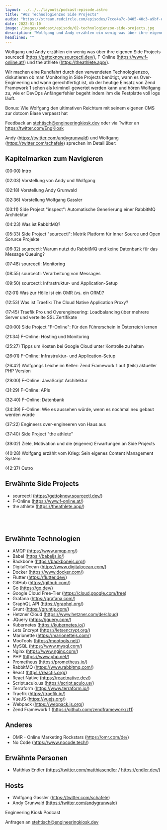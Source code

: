 ```yaml
---
layout: ../../../layouts/podcast-episode.astro
title: "#02 Technologienzoo Side Projects"
audio: "https://stream.redcircle.com/episodes/7cce4a7c-8405-40c3-a9bf-dd902f0a07d8/stream.mp3"
date: 2022-01-10
image: /images/podcast/episode/02-technologienzoo-side-projects.jpg
description: "Wolfgang und Andy erzählen ein wenig was über ihre eigenen Side Projects sourcectl (https://gettoknow.sourcectl.dev/), F-Online ..."
headlines: ""
---
```


<p class="mb-6 text-base md:text-lg text-coolGray-500">Wolfgang und Andy erzählen ein wenig was über ihre eigenen Side Projects sourcectl (<a class="underline hover:no-underline" style="text-decoration-line: underline;"href="https://gettoknow.sourcectl.dev/" rel="nofollow">https://gettoknow.sourcectl.dev/</a>), F-Online (<a class="underline hover:no-underline" style="text-decoration-line: underline;"href="https://www.f-online.at/" rel="nofollow">https://www.f-online.at/</a>) und the athlete (<a class="underline hover:no-underline" style="text-decoration-line: underline;"href="https://theathlete.app/" rel="nofollow">https://theathlete.app/</a>).</p><p class="mb-6 text-base md:text-lg text-coolGray-500">Wir machen eine Rundfahrt durch den verwendeten Technologienzoo, diskutieren ob man Monitoring in Side Projects benötigt, wann es Over-Engineering und wann gerechtfertigt ist, ob der heutige Einsatz von Zend Framework 1 schon als kriminell gewertet werden kann und hören Wolfgang zu, wie er DevOps Anfängerfehler begeht indem ihm die Festplatte voll logs läuft.</p><p class="mb-6 text-base md:text-lg text-coolGray-500">Bonus: Wie Wolfgang den ultimativen Reichtum mit seinem eigenen CMS zur dotcom Blase verpasst hat</p><p class="mb-6 text-base md:text-lg text-coolGray-500">Feedback an <a class="underline hover:no-underline" style="text-decoration-line: underline;"href="mailto:stehtisch@engineeringkiosk.dev" rel="nofollow">stehtisch@engineeringkiosk.dev</a> oder via Twitter an <a class="underline hover:no-underline" style="text-decoration-line: underline;"href="https://twitter.com/EngKiosk" rel="nofollow">https://twitter.com/EngKiosk</a></p><p class="mb-6 text-base md:text-lg text-coolGray-500">Andy (<a class="underline hover:no-underline" style="text-decoration-line: underline;"href="https://twitter.com/andygrunwald" rel="nofollow">https://twitter.com/andygrunwald</a>) und Wolfgang (<a class="underline hover:no-underline" style="text-decoration-line: underline;"href="https://twitter.com/schafele" rel="nofollow">https://twitter.com/schafele</a>) sprechen im Detail über:</p><h2>Kapitelmarken zum Navigieren</h2><p class="mb-6 text-base md:text-lg text-coolGray-500">(00:00) Intro</p><p class="mb-6 text-base md:text-lg text-coolGray-500">(02:03) Vorstellung von Andy und Wolfgang</p><p class="mb-6 text-base md:text-lg text-coolGray-500">(02:18) Vorstellung Andy Grunwald</p><p class="mb-6 text-base md:text-lg text-coolGray-500">(02:36) Vorstellung Wolfgang Gassler</p><p class="mb-6 text-base md:text-lg text-coolGray-500">(03:11) Side Project &#34;inspect&#34;: Automatische Generierung einer RabbitMQ Architektur</p><p class="mb-6 text-base md:text-lg text-coolGray-500">(04:23) Was ist RabbitMQ?</p><p class="mb-6 text-base md:text-lg text-coolGray-500">(05:33) Side Project &#34;sourcectl&#34;: Metrik Platform für Inner Source und Open Sorurce Projekte</p><p class="mb-6 text-base md:text-lg text-coolGray-500">(06:32) sourcectl: Warum nutzt du RabbitMQ und keine Datenbank für das Message Queuing?</p><p class="mb-6 text-base md:text-lg text-coolGray-500">(07:48) sourcectl: Monitoring</p><p class="mb-6 text-base md:text-lg text-coolGray-500">(08:55) sourcectl: Verarbeitung von Messages</p><p class="mb-6 text-base md:text-lg text-coolGray-500">(09:50) sourcectl: Infrastruktur- und Application-Setup</p><p class="mb-6 text-base md:text-lg text-coolGray-500">(12:01) Was zur Hölle ist ein OMR (vs. ein ORM)?</p><p class="mb-6 text-base md:text-lg text-coolGray-500">(12:53) Was ist Traefik: The Cloud Native Application Proxy? </p><p class="mb-6 text-base md:text-lg text-coolGray-500">(17:45) Traefik Pro und Overengineering: Loadbalancing über mehrere Server und verteilte SSL Zertifikate</p><p class="mb-6 text-base md:text-lg text-coolGray-500">(20:00) Side Project &#34;F-Online&#34;: Für den Führerschein in Österreich lernen</p><p class="mb-6 text-base md:text-lg text-coolGray-500">(21:34) F-Online: Hosting und Monitoring</p><p class="mb-6 text-base md:text-lg text-coolGray-500">(25:27) Tipps um Kosten bei Google Cloud unter Kontrolle zu halten</p><p class="mb-6 text-base md:text-lg text-coolGray-500">(26:01) F-Online: Infrastruktur- und Application-Setup</p><p class="mb-6 text-base md:text-lg text-coolGray-500">(26:42) Wolfgangs Leiche im Keller: Zend Framework 1 auf (teils) aktueller PHP Version</p><p class="mb-6 text-base md:text-lg text-coolGray-500">(29:00) F-Online: JavaScript Architektur</p><p class="mb-6 text-base md:text-lg text-coolGray-500">(31:29) F-Online: APIs</p><p class="mb-6 text-base md:text-lg text-coolGray-500">(32:40) F-Online: Datenbank</p><p class="mb-6 text-base md:text-lg text-coolGray-500">(34:39) F-Online: Wie es aussehen würde, wenn es nochmal neu gebaut werden würde</p><p class="mb-6 text-base md:text-lg text-coolGray-500">(37:22) Engineers over-engineeren von Haus aus</p><p class="mb-6 text-base md:text-lg text-coolGray-500">(37:40) Side Project &#34;the athlete&#34;</p><p class="mb-6 text-base md:text-lg text-coolGray-500">(39:02) Ziele, Motivation und die (eigenen) Erwartungen an Side Projects</p><p class="mb-6 text-base md:text-lg text-coolGray-500">(40:28) Wolfgang erzählt vom Krieg: Sein eigenes Content Management System</p><p class="mb-6 text-base md:text-lg text-coolGray-500">(42:37) Outro</p><h2>Erwähnte Side Projects</h2><ul class="list-disc px-5 mb-6 md:px-5 text-base md:text-lg text-coolGray-500" style="list-style-type: disc;"><li>sourcectl (<a class="underline hover:no-underline" style="text-decoration-line: underline;"href="https://gettoknow.sourcectl.dev/" rel="nofollow">https://gettoknow.sourcectl.dev/</a>)</li><li>F-Online (<a class="underline hover:no-underline" style="text-decoration-line: underline;"href="https://www.f-online.at/" rel="nofollow">https://www.f-online.at/</a>)</li><li>the athlete (<a class="underline hover:no-underline" style="text-decoration-line: underline;"href="https://theathlete.app/" rel="nofollow">https://theathlete.app/</a>)</li></ul><h2><br></h2><h2>Erwähnte Technologien</h2><ul class="list-disc px-5 mb-6 md:px-5 text-base md:text-lg text-coolGray-500" style="list-style-type: disc;"><li>AMQP (<a class="underline hover:no-underline" style="text-decoration-line: underline;"href="https://www.amqp.org/" rel="nofollow">https://www.amqp.org/</a>)</li><li>Babel (<a class="underline hover:no-underline" style="text-decoration-line: underline;"href="https://babeljs.io/" rel="nofollow">https://babeljs.io/</a>)</li><li>Backbone (<a class="underline hover:no-underline" style="text-decoration-line: underline;"href="https://backbonejs.org/" rel="nofollow">https://backbonejs.org/</a>)</li><li>DigitalOcean (<a class="underline hover:no-underline" style="text-decoration-line: underline;"href="https://www.digitalocean.com/" rel="nofollow">https://www.digitalocean.com/</a>)</li><li>Docker (<a class="underline hover:no-underline" style="text-decoration-line: underline;"href="https://www.docker.com/" rel="nofollow">https://www.docker.com/</a>)</li><li>Flutter (<a class="underline hover:no-underline" style="text-decoration-line: underline;"href="https://flutter.dev/" rel="nofollow">https://flutter.dev/</a>)</li><li>GitHub (<a class="underline hover:no-underline" style="text-decoration-line: underline;"href="https://github.com/" rel="nofollow">https://github.com/</a>)</li><li>Go (<a class="underline hover:no-underline" style="text-decoration-line: underline;"href="https://go.dev/" rel="nofollow">https://go.dev/</a>)</li><li>Google Cloud Free-Tier (<a class="underline hover:no-underline" style="text-decoration-line: underline;"href="https://cloud.google.com/free" rel="nofollow">https://cloud.google.com/free</a>)</li><li>Grafana (<a class="underline hover:no-underline" style="text-decoration-line: underline;"href="https://grafana.com/" rel="nofollow">https://grafana.com/</a>)</li><li>GraphQL API (<a class="underline hover:no-underline" style="text-decoration-line: underline;"href="https://graphql.org/" rel="nofollow">https://graphql.org/</a>)</li><li>Grunt (<a class="underline hover:no-underline" style="text-decoration-line: underline;"href="https://gruntjs.com/" rel="nofollow">https://gruntjs.com/</a>)</li><li>Hetzner Cloud (<a class="underline hover:no-underline" style="text-decoration-line: underline;"href="https://www.hetzner.com/de/cloud" rel="nofollow">https://www.hetzner.com/de/cloud</a>)</li><li>JQuery (<a class="underline hover:no-underline" style="text-decoration-line: underline;"href="https://jquery.com/" rel="nofollow">https://jquery.com/</a>)</li><li>Kubernetes (<a class="underline hover:no-underline" style="text-decoration-line: underline;"href="https://kubernetes.io/" rel="nofollow">https://kubernetes.io/</a>)</li><li>Lets Encrypt (<a class="underline hover:no-underline" style="text-decoration-line: underline;"href="https://letsencrypt.org/" rel="nofollow">https://letsencrypt.org/</a>)</li><li>Marionette (<a class="underline hover:no-underline" style="text-decoration-line: underline;"href="https://marionettejs.com/" rel="nofollow">https://marionettejs.com/</a>)</li><li>MooTools (<a class="underline hover:no-underline" style="text-decoration-line: underline;"href="https://mootools.net/" rel="nofollow">https://mootools.net/</a>)</li><li>MySQL (<a class="underline hover:no-underline" style="text-decoration-line: underline;"href="https://www.mysql.com/" rel="nofollow">https://www.mysql.com/</a>)</li><li>Nginx (<a class="underline hover:no-underline" style="text-decoration-line: underline;"href="https://www.nginx.com/" rel="nofollow">https://www.nginx.com/</a>)</li><li>PHP (<a class="underline hover:no-underline" style="text-decoration-line: underline;"href="https://www.php.net/" rel="nofollow">https://www.php.net/</a>)</li><li>Prometheus (<a class="underline hover:no-underline" style="text-decoration-line: underline;"href="https://prometheus.io/" rel="nofollow">https://prometheus.io/</a>)</li><li>RabbitMQ (<a class="underline hover:no-underline" style="text-decoration-line: underline;"href="https://www.rabbitmq.com/" rel="nofollow">https://www.rabbitmq.com/</a>)</li><li>React (<a class="underline hover:no-underline" style="text-decoration-line: underline;"href="https://reactjs.org/" rel="nofollow">https://reactjs.org/</a>)</li><li>React Native (<a class="underline hover:no-underline" style="text-decoration-line: underline;"href="https://reactnative.dev/" rel="nofollow">https://reactnative.dev/</a>)</li><li>Script.aculo.us (<a class="underline hover:no-underline" style="text-decoration-line: underline;"href="https://script.aculo.us/" rel="nofollow">https://script.aculo.us/</a>)</li><li>Terraform (<a class="underline hover:no-underline" style="text-decoration-line: underline;"href="https://www.terraform.io/" rel="nofollow">https://www.terraform.io/</a>)</li><li>Traefik (<a class="underline hover:no-underline" style="text-decoration-line: underline;"href="https://traefik.io/" rel="nofollow">https://traefik.io/</a>)</li><li>VueJS (<a class="underline hover:no-underline" style="text-decoration-line: underline;"href="https://vuejs.org/" rel="nofollow">https://vuejs.org/</a>)</li><li>Webpack (<a class="underline hover:no-underline" style="text-decoration-line: underline;"href="https://webpack.js.org/" rel="nofollow">https://webpack.js.org/</a>)</li><li>Zend Framework 1 (<a class="underline hover:no-underline" style="text-decoration-line: underline;"href="https://github.com/zendframework/zf1" rel="nofollow">https://github.com/zendframework/zf1</a>)</li></ul><h2>Anderes</h2><ul class="list-disc px-5 mb-6 md:px-5 text-base md:text-lg text-coolGray-500" style="list-style-type: disc;"><li>OMR - Online Marketing Rockstars (<a class="underline hover:no-underline" style="text-decoration-line: underline;"href="https://omr.com/de/" rel="nofollow">https://omr.com/de/</a>)</li><li>No Code (<a class="underline hover:no-underline" style="text-decoration-line: underline;"href="https://www.nocode.tech/" rel="nofollow">https://www.nocode.tech/</a>)</li></ul><h2>Erwähnte Personen</h2><ul class="list-disc px-5 mb-6 md:px-5 text-base md:text-lg text-coolGray-500" style="list-style-type: disc;"><li>Matthias Endler (<a class="underline hover:no-underline" style="text-decoration-line: underline;"href="https://twitter.com/matthiasendler" rel="nofollow">https://twitter.com/matthiasendler</a> / <a class="underline hover:no-underline" style="text-decoration-line: underline;"href="https://endler.dev/" rel="nofollow">https://endler.dev/</a>)</li></ul><h2>Hosts</h2><ul class="list-disc px-5 mb-6 md:px-5 text-base md:text-lg text-coolGray-500" style="list-style-type: disc;"><li>Wolfgang Gassler (<a class="underline hover:no-underline" style="text-decoration-line: underline;"href="https://twitter.com/schafele" rel="nofollow">https://twitter.com/schafele</a>)</li><li>Andy Grunwald (<a class="underline hover:no-underline" style="text-decoration-line: underline;"href="https://twitter.com/andygrunwald" rel="nofollow">https://twitter.com/andygrunwald</a>)</li></ul><p class="mb-6 text-base md:text-lg text-coolGray-500">Engineering Kiosk Podcast</p><p class="mb-6 text-base md:text-lg text-coolGray-500">Anfragen an <a class="underline hover:no-underline" style="text-decoration-line: underline;"href="mailto:stehtisch@engineeringkiosk.dev" rel="nofollow">stehtisch@engineeringkiosk.dev</a></p>